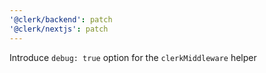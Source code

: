 ```yaml
---
'@clerk/backend': patch
'@clerk/nextjs': patch
---
```


Introduce `debug: true` option for the `clerkMiddleware` helper  


